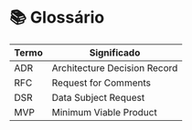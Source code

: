 # 📚 Glossário

| Termo | Significado |
|--------|--------------|
| ADR | Architecture Decision Record |
| RFC | Request for Comments |
| DSR | Data Subject Request |
| MVP | Minimum Viable Product |